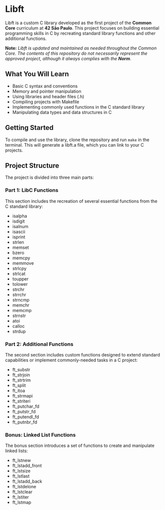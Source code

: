 # Libft
Libft is a custom C library developed as the first project of the **Common Core** curriculum at **42 São Paulo**. This project focuses on building essential programming skills in C by recreating standard library functions and other additional functions.

**Note:** *Libft is updated and maintained as needed throughout the Common Core. The contents of this repository do not necessarily represent the approved project, although it always complies with the **Norm***.

## What You Will Learn
- Basic C syntax and conventions
- Memory and pointer manipulation
- Using libraries and header files (.h)
- Compiling projects with Makefile
- Implementing commonly used functions in the C standard library
- Manipulating data types and data structures in C

## Getting Started
To compile and use the library, clone the repository and run `make` in the terminal. This will generate a libft.a file, which you can link to your C projects.

## Project Structure
The project is divided into three main parts:

### Part 1: LibC Functions
This section includes the recreation of several essential functions from the C standard library:

- isalpha
- isdigit
- isalnum
- isascii
- isprint
- strlen
- memset
- bzero
- memcpy
- memmove
- strlcpy
- strlcat
- toupper
- tolower
- strchr
- strrchr
- strncmp
- memchr
- memcmp
- strnstr
- atoi
- calloc
- strdup

### Part 2: Additional Functions
The second section includes custom functions designed to extend standard capabilities or implement commonly-needed tasks in a C project:

- ft_substr
- ft_strjoin
- ft_strtrim
- ft_split
- ft_itoa
- ft_strmapi
- ft_striteri
- ft_putchar_fd
- ft_putstr_fd
- ft_putendl_fd
- ft_putnbr_fd

### Bonus: Linked List Functions
The bonus section introduces a set of functions to create and manipulate linked lists:

- ft_lstnew
- ft_lstadd_front
- ft_lstsize
- ft_lstlast
- ft_lstadd_back
- ft_lstdelone
- ft_lstclear
- ft_lstiter
- ft_lstmap
